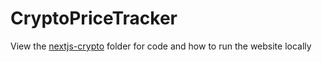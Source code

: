 # CryptoPriceTracker

View the [nextjs-crypto](/nextjs-crypto) folder for code and how to run the website locally
